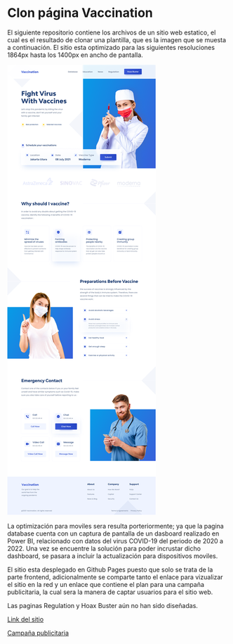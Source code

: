 # Clon página Vaccination

El siguiente repositorio contiene los archivos de un sitio web estatico, el cual es el resultado de clonar una plantilla, que es la imagen que se muesta a continuación. El sitio esta optimizado para las siguientes resoluciones 1864px hasta los 1400px en ancho de pantalla.

![1646972487601.png](image/README/1646972487601.png)

La optimización para moviles sera resulta porteriormente; ya que la pagina database cuenta con un captura de pantalla de un dasboard realizado en Power BI, relacionado con datos del virus COVID-19 del periodo de 2020 a 2022. Una vez se encuentre la solución para poder incrustar dicho dashboard, se pasara a incluir la actualización para dispositivos moviles.

El sitio esta desplegado en Github Pages puesto que solo se trata de la parte frontend, adicionalmente se comparte tanto el enlace para vizualizar el sitio en la red y un enlace que contiene el plan para una campaña publicitaria, la cual sera la manera de captar usuarios para el sitio web. 

Las paginas Regulation y Hoax Buster aún no han sido diseñadas.

[Link del sitio](https://angelcruzo.github.io/vaccination-COVID/)

[Campaña publicitaria](https://miro.com/app/board/uXjVOGmpBL0=/?invite_link_id=651295536913)
